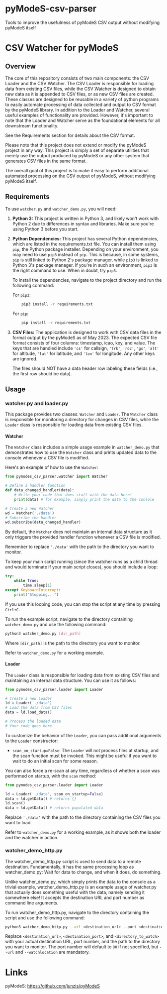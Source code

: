 # pyModeS-csv-parser
Tools to improve the usefulness of pyModeS CSV output without modifying pyModeS itself


# CSV Watcher for pyModeS

## Overview
The core of this repository consists of two main components: the CSV Loader and the CSV Watcher. The CSV Loader is responsible for loading data from existing CSV files, while the CSV Watcher is designed to obtain new data as it is appended to CSV files, or as new CSV files are created. These classes are designed to be reusable in a variety of python programs to easily automate processing of data collected and output to CSV format by the pyModeS library. In addition to the Loader and Watcher, several useful examples of functionality are provided. However, it's important to note that the Loader and Watcher serve as the foundational elements for all downstream functionality.

See the Requirements section for details about the CSV format.

Please note that this project does not extend or modify the pyModeS project in any way. This project is simply a set of separate utilities that merely use the output produced by pyModeS or any other system that generates CSV files in the same format.

The overall goal of this project is to make it easy to perform additional automated processing on the CSV output of pyModeS, without modifying pyModeS itself.

## Requirements

To use `watcher.py` and `watcher_demo.py`, you will need:

1. **Python 3:** This project is written in Python 3, and likely won't work with Python 2 due to differences in syntax and libraries. Make sure you're using Python 3 before you start.

2. **Python Dependencies:** This project has several Python dependencies, which are listed in the requirements.txt file. You can install them using `pip`, the Python package installer. Depending on your environment, you may need to use `pip3` instead of `pip`. This is because, in some systems, `pip` is still linked to Python 2's package manager, while `pip3` is linked to Python 3's package manager. If you're in such an environment, `pip3` is the right command to use. When in doubt, try `pip3`.

    To install the dependencies, navigate to the project directory and run the following command:

    For `pip3`:
    ```bash
        pip3 install -r requirements.txt
    ```
    For `pip`:
    ```bash
        pip install -r requirements.txt
    ```
3. **CSV Files:** The application is designed to work with CSV data files in the format output by the pyModeS as of May 2023. The expected CSV file format consists of four columns: timestamp, icao, key, and value. The keys that are handled include `'cs'` for callsign, `'trk'`, `'roc'`, `'gs'`, `'alt'` for altitude, `'lat'` for latitude, and `'lon'` for longitude. Any other keys are ignored.

    The files should NOT have a data header row labeling these fields (i.e., the first row should be data).

## Usage

### watcher.py and loader.py

This package provides two classes: `Watcher` and `Loader`. The `Watcher` class is responsible for monitoring a directory for changes in CSV files, while the `Loader` class is responsible for loading data from existing CSV files.

#### Watcher

The `Watcher` class includes a simple usage example in `watcher_demo.py` that demonstrates how to use the `Watcher` class and prints updated data to the console whenever a CSV file is modified.

Here's an example of how to use the `Watcher`:

```python
from pymodes_csv_parser.watcher import Watcher

# Define a handler function
def data_changed_handler(data):
    # Write your code that does stuff with the data here!
    print(data) # for example, simply print the data to the console

# Create a new Watcher
wd = Watcher('./data')
# Subscribe the handler
wd.subscribe(data_changed_handler)
```

By default, the `Watcher` does not maintain an internal data structure as it only triggers the provided handler function whenever a CSV file is modified.

Remember to replace `'./data'` with the path to the directory you want to monitor.

To keep your main script running (since the watcher runs as a child thread and would terminate if your main script closes), you should include a loop:

```python
try:
    while True:
        time.sleep(1)
except KeyboardInterrupt:
    print("Stopping...")
```

If you use this looping code, you can stop the script at any time by pressing `Ctrl+C`.

To run the example script, navigate to the directory containing `watcher_demo.py` and use the following command:

```bash
python3 watcher_demo.py [dir_path]
```

Where `[dir_path]` is the path to the directory you want to monitor.

Refer to `watcher_demo.py` for a working example.

#### Loader

The `Loader` class is responsible for loading data from existing CSV files and maintaining an internal data structure. You can use it as follows:

```python
from pymodes_csv_parser.loader import Loader

# Create a new Loader
ld = Loader('./data')
# Load the data from CSV files
data = ld.load_data()

# Process the loaded data
# Your code goes here
```

To customize the behavior of the `Loader`, you can pass additional arguments to the `Loader` constructor:

- `scan_on_startup=False`: The `Loader` will not process files at startup, and the scan function must be invoked. This might be useful if you want to wait to do an initial scan for some reason.


You can also force a re-scan at any time, regardless of whether a scan was performed on startup, with the `scan` method:
```python
from pymodes_csv_parser.loader import Loader

ld = Loader('./data', scan_on_startup=False)
data = ld.getData() # returns {}
ld.scan()
data = ld.getData() # returns populated data

```


Replace `'./data'` with the path to the directory containing the CSV files you want to load.

Refer to `watcher_demo.py` for a working example, as it shows both the loader and the watcher in action.



### watcher_demo_http.py
The watcher_demo_http.py script is used to send data to a remote destination. Fundamentally, it has the same processing loop as watcher_demo.py: Wait for data to change, and when it does, do something.

Unlike watcher_demo.py, which simply prints the data to the console as a trivial example, watcher_demo_http.py is an example usage of watcher.py that actually does something useful with the data, namely sending it somewhere else! It accepts the destination URL and port number as command line arguments.

To run watcher_demo_http.py, navigate to the directory containing the script and use the following command:

```bash
python3 watcher_demo_http.py --url <destination_url> --port <destination_port> --watchlocation <directory_to_watch>
```

Replace `<destination_url>`, `<destination_port>`, and `<directory_to_watch>` with your actual destination URL, port number, and the path to the directory you want to monitor. The port number will default to `80` if not specified, but `--url` and `--watchlocation` are mandatory.

# Links
pyModeS: https://github.com/junzis/pyModeS